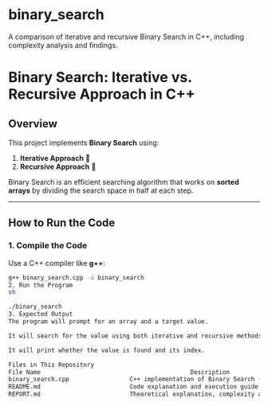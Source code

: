 # binary_search
A comparison of iterative and recursive Binary Search in C++, including complexity analysis and findings.
# Binary Search: Iterative vs. Recursive Approach in C++

## **Overview**  
This project implements **Binary Search** using:  
1. **Iterative Approach** 🔄  
2. **Recursive Approach** 🔁  

Binary Search is an efficient searching algorithm that works on **sorted arrays** by dividing the search space in half at each step.  

---

## **How to Run the Code**  

### **1. Compile the Code**  
Use a C++ compiler like **g++**:  
```sh
g++ binary_search.cpp -o binary_search
2. Run the Program
sh

./binary_search
3. Expected Output
The program will prompt for an array and a target value.

It will search for the value using both iterative and recursive methods.

It will print whether the value is found and its index.

Files in This Repository
File Name	                                       Description
binary_search.cpp	              C++ implementation of Binary Search (both approaches)
README.md	                      Code explanation and execution guide
REPORT.md	                      Theoretical explanation, complexity analysis, and findings